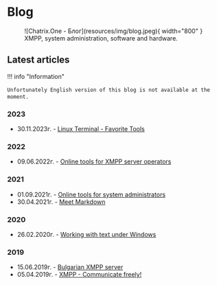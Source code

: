 # Blog

<figure markdown>
   ![Chatrix.One - Блог](resources/img/blog.jpeg){ width="800" }
   <figcaption>XMPP, system administration, software and hardware.</figcaption>
</figure>

## Latest articles

!!! info "Information"

    Unfortunately English version of this blog is not available at the moment.

### 2023

- 30.11.2023г. - [Linux Terminal - Favorite Tools](https://blog.chatrix.one/posts/LInux-CLI-Tools/)

### 2022

- 09.06.2022г. - [Online tools for XMPP server operators](https://blog.chatrix.one/posts/%D0%9Enline-tools-for-XMPP-server-operators/)

### 2021

- 01.09.2021г. - [Online tools for system administrators](https://blog.chatrix.one/posts/Online-Sysadmin-tools/)
- 30.04.2021г. - [Meet Markdown](https://blog.chatrix.one/posts/Meet-Markdown/)

### 2020

- 26.02.2020г. - [Working with text under Windows](https://blog.chatrix.one/posts/Text-under-Windows/)

### 2019

- 15.06.2019г. - [Bulgarian XMPP server](https://blog.chatrix.one/posts/Bulgarian-XMPP-server/)
- 05.04.2019г. - [XMPP - Communicate freely!](https://blog.chatrix.one/posts/XMPP-communication/)